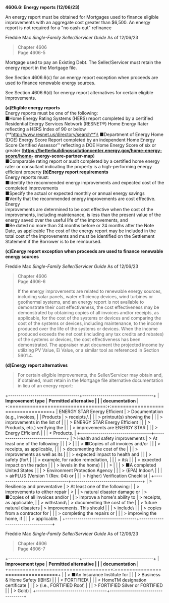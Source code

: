 **4606.6: Energy reports (12/06/23)**

An energy report must be obtained for Mortgages used to finance eligible
improvements with an aggregate cost greater than \$6,500. An energy
report is not required for a "no cash-out" refinance

Freddie Mac *Single-Family Seller/Servicer Guide* As of 12/06/23

> Chapter 4606\
> Page 4606-5

Mortgage used to pay an Existing Debt. The Seller/Servicer must retain
the energy report in the Mortgage file.

See Section 4606.6(c) for an energy report exception when proceeds are
used to finance renewable energy sources.

See Section 4606.6(d) for energy report alternatives for certain
eligible improvements.

**(a)Eligible energy reports**\
Energy reports must be one of the following:\
■Home Energy Rating Systems (HERS) report completed by a certified
Residential Energy Services Network (RESNET®) Home Energy Rater
reflecting a HERS Index of 90 or below
(**http://www.resnet.us/directory/search**)\
■Department of Energy Home (DOE) Energy Score Report completed by an
independent Home Energy Score Certified Assessor™ reflecting a DOE Home
Energy Score of six or greater
(**https://betterbuildingssolutioncenter.energy.gov/home-energy-score/home-**
**energy-score-partner-map**)\
■Comparable rating report or audit completed by a certified home energy
rater or consultant indicating the property is a high-performing energy
efficient property **(b)Energy report requirements**\
Energy reports must:\
■Identify the recommended energy improvements and expected cost of the
completed improvements\
■Specify the actual or expected monthly or annual energy savings\
■Verify that the recommended energy improvements are cost effective.
Energy\
improvements are determined to be cost effective when the cost of the
improvements, including maintenance, is less than the present value of
the energy saved over the useful life of the improvements, and\
■Be dated no more than 24 months before or 24 months after the Note
Date, as applicable The cost of the energy report may be included in the
total cost of the improvements and must be identified on the Settlement
Statement if the Borrower is to be reimbursed.

**(c)Energy report exception when proceeds are used to finance renewable
energy sources**

Freddie Mac *Single-Family Seller/Servicer Guide* As of 12/06/23

> Chapter 4606\
> Page 4606-6
>
> If the energy improvements are related to renewable energy sources,
> including solar panels, water efficiency devices, wind turbines or
> geothermal systems, and an energy report is not available to
> demonstrate their cost effectiveness, the cost effectiveness may be
> demonstrated by obtaining copies of all invoices and/or receipts, as
> applicable, for the cost of the systems or devices and comparing the
> cost of the systems or devices, including maintenance, to the income
> produced over the life of the systems or devices. When the income
> produced exceeds the net cost (including any tax credits and rebates)
> of the systems or devices, the cost effectiveness has been
> demonstrated. The appraiser must document the projected income by
> utilizing PV Value, Ei Value, or a similar tool as referenced in
> Section 5601.4.

**(d)Energy report alternatives**

> For certain eligible improvements, the Seller/Servicer may obtain and,
> if obtained, must retain in the Mortgage file alternative
> documentation in lieu of an energy report:

+-----------------------------------+-----------------------------------+
| **Improvement type**              | **Permitted alternative           |
|                                   | documentation**                   |
+:=================================:+:==================================+
| ENERGY STAR Energy Efficient      | > Documentation (e.g., invoices,  |
| Products                          | > receipts,\                      |
|                                   | > printout(s) showing the         |
|                                   | > improvements in the list of     |
|                                   | > ENERGY STAR Energy Efficient    |
|                                   | > Products, etc.) verifying the   |
|                                   | > improvements are ENERGY STAR    |
|                                   | > Energy Efficient\               |
|                                   | > Products.                       |
+-----------------------------------+-----------------------------------+
| > Health and safety improvements  | > At least one of the following:  |
|                                   | >                                 |
|                                   | > ■Copies of all invoices and/or  |
|                                   | > receipts, as applicable,        |
|                                   | > documenting the cost of the     |
|                                   | > improvements as well as its     |
|                                   | > expected impact to health and   |
|                                   | > safety (for\                    |
|                                   | > example, for radon remediation, |
|                                   | > its\                            |
|                                   | > expected impact on the radon    |
|                                   | > levels in the home)             |
|                                   | >                                 |
|                                   | > ■A completed United States      |
|                                   | > Environment Protection Agency   |
|                                   | > (EPA) Indoor\                   |
|                                   | > airPLUS (Version 1 (Rev. 04) or |
|                                   | > higher) Verification Checklist  |
+-----------------------------------+-----------------------------------+
| > Resiliency and preventative     | > At least one of the following:  |
| > improvements to either repair   | >                                 |
| > natural disaster damage or      | > ■Copies of all invoices and/or  |
| > improve a home's ability to     | > receipts, as applicable,        |
| > withstand\                      | > documenting the cost of the     |
| > future natural disasters        | > improvements. This should       |
|                                   | > include\                        |
|                                   | > copies from a contractor for    |
|                                   | > completing the repairs or       |
|                                   | > improving the home, if          |
|                                   | > applicable.                     |
+-----------------------------------+-----------------------------------+

Freddie Mac *Single-Family Seller/Servicer Guide* As of 12/06/23

> Chapter 4606\
> Page 4606-7

+-----------------------------------+-----------------------------------+
| **Improvement type**              | **Permitted alternative           |
|                                   | documentation**                   |
+===================================+:==================================+
|                                   | > ■An Insurance Institute for     |
|                                   | > Business & Home Safety (IBHS)   |
|                                   | > FORTIFIED\                      |
|                                   | > HomeTM designation certificate  |
|                                   | > (i.e., FORTIFIED Roof,          |
|                                   | > FORTIFIED Silver or FORTIFIED   |
|                                   | > Gold)                           |
+-----------------------------------+-----------------------------------+